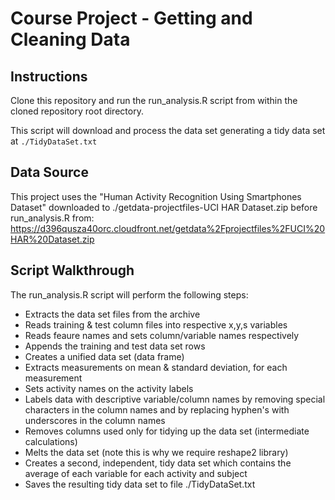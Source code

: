 # Course Project - Getting and Cleaning Data

## Instructions

Clone this repository and run the run\_analysis.R script from within the cloned repository root directory.

This script will download and process the data set generating a tidy data set at `./TidyDataSet.txt`

## Data Source

This project uses the "Human Activity Recognition Using Smartphones Dataset" 
downloaded to ./getdata-projectfiles-UCI HAR Dataset.zip before run\_analysis.R from:
https://d396qusza40orc.cloudfront.net/getdata%2Fprojectfiles%2FUCI%20HAR%20Dataset.zip

## Script Walkthrough

The run\_analysis.R script will perform the following steps:

* Extracts the data set files from the archive
* Reads training & test column files into respective x,y,s variables
* Reads feaure names and sets column/variable names respectively
* Appends the training and test data set rows
* Creates a unified data set (data frame)
* Extracts measurements on mean & standard deviation, for each measurement
* Sets activity names on the activity labels
* Labels data with descriptive variable/column names by removing special characters in the column names and by replacing hyphen's with underscores in the column names
* Removes columns used only for tidying up the data set (intermediate calculations)
* Melts the data set (note this is why we require reshape2 library)
* Creates a second, independent, tidy data set which contains the average of each variable for each activity and subject
* Saves the resulting tidy data set to file ./TidyDataSet.txt
